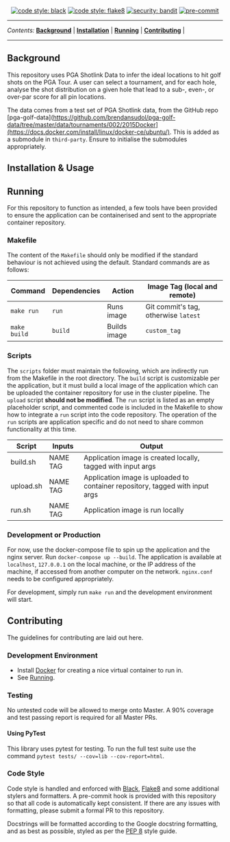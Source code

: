 <p align="center">
<a href="https://github.com/psf/black"><img alt="code style: black" src="https://img.shields.io/badge/code%20style-black-000000.svg"></a>
<a href="https://gitlab.com/PyCQA/flake8"><img alt="code style: flake8" src="https://img.shields.io/badge/code%20style-pep8-orange.svg"></a>
<a href="https://github.com/PyCQA/bandit"><img alt="security: bandit" src="https://img.shields.io/badge/security-bandit-yellow.svg"></a>
<a href="https://github.com/pre-commit/pre-commit"><img src="https://img.shields.io/badge/pre--commit-enabled-brightgreen?logo=pre-commit&logoColor=white" alt="pre-commit" style="max-width:100%;"></a>
</p>

---

_Contents:_
**[Background](#background)** |
**[Installation](#installation)** |
**[Running](#running)** |
**[Contributing](#contributing)** |

---

## Background

This repository uses PGA Shotlink Data to infer the ideal locations to hit golf shots on the PGA Tour. A user can select a tournament, and for each hole, analyse the shot distribution on a given hole that lead to a sub-, even-, or over-par score for all pin locations.

The data comes from a test set of PGA Shotlink data, from the GitHub repo [pga-golf-data](https://github.com/brendansudol/pga-golf-data/tree/master/data/tournaments/002/2015Docker](https://docs.docker.com/install/linux/docker-ce/ubuntu/). This is added as a submodule in `third-party`. Ensure to initialise the submodules appropriately.

## Installation & Usage

## Running

For this repository to function as intended, a few tools have been provided to ensure the application can be containerised and sent to the appropriate container repository.

### Makefile

The content of the `Makefile` should only be modified if the standard behaviour is not achieved using the default. Standard commands are as follows:

| Command | Dependencies | Action | Image Tag (local and remote)
----------------------|---|---|---
`make run` | `run` | Runs image | Git commit's tag, otherwise `latest`
`make build` | `build` | Builds image | `custom_tag`

### Scripts

The `scripts` folder must maintain the following, which are indirectly run from the Makefile in the root directory. The `build` script is customizable per the  application, but it must build a local image of the application which can be uploaded the container repository for use in the cluster pipeline. The `upload` script **should not be modified**. The `run` script is listed as an empty placeholder script, and commented code is included in the Makefile to show how to integrate a `run` script into the code repository. The operation of the `run` scripts are application specific and do not need to share common functionality at this time.

| Script   | Inputs |Output|
|----------|------ |---
| build.sh  | NAME TAG | Application image is created locally, tagged with input args |
| upload.sh | NAME TAG | Application image is uploaded to container repository, tagged with input args |
| run.sh    | NAME TAG | Application image is run locally |

### Development or Production

For now, use the docker-compose file to spin up the application and the nginx server. Run `docker-compose up --build`. The application is available at `localhost`, `127.0.0.1` on the local machine, or the IP address of the machine, if accessed from another computer on the network. `nginx.conf` needs to be configured appropriately.

For development, simply run `make run` and the development environment will start.

## Contributing
The guidelines for contributing are laid out here.


### Development Environment
- Install [Docker](https://docs.docker.com/install/linux/docker-ce/ubuntu/) for creating a nice virtual container to run in.
- See [Running](#Running).

### Testing
No untested code will be allowed to merge onto Master. A 90% coverage and test passing report is required for all Master PRs.

#### Using PyTest
This library uses pytest for testing. To run the full test suite use the command `pytest tests/ --cov=lib --cov-report=html`.

### Code Style
Code style is handled and enforced with [Black](https://github.com/psf/black), [Flake8](https://gitlab.com/pycqa/flake8) and some additional stylers and formatters. A pre-commit hook is provided with this repository so that all code is automatically kept consistent. If there are any issues with formatting, please submit a formal PR to this repository.

Docstrings will be formatted according to the Google docstring formatting, and as best as possible, styled as per the [PEP 8](https://www.python.org/dev/peps/pep-0008/) style guide.
